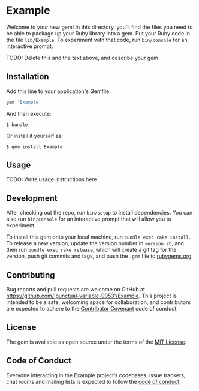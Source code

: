 # Example

Welcome to your new gem! In this directory, you'll find the files you need to be able to package up your Ruby library into a gem. Put your Ruby code in the file `lib/Example`. To experiment with that code, run `bin/console` for an interactive prompt.

TODO: Delete this and the text above, and describe your gem

## Installation

Add this line to your application's Gemfile:

```ruby
gem 'Example'
```

And then execute:

    $ bundle

Or install it yourself as:

    $ gem install Example

## Usage

TODO: Write usage instructions here

## Development

After checking out the repo, run `bin/setup` to install dependencies. You can also run `bin/console` for an interactive prompt that will allow you to experiment.

To install this gem onto your local machine, run `bundle exec rake install`. To release a new version, update the version number in `version.rb`, and then run `bundle exec rake release`, which will create a git tag for the version, push git commits and tags, and push the `.gem` file to [rubygems.org](https://rubygems.org).

## Contributing

Bug reports and pull requests are welcome on GitHub at https://github.com/'punctual-variable-9053'/Example. This project is intended to be a safe, welcoming space for collaboration, and contributors are expected to adhere to the [Contributor Covenant](http://contributor-covenant.org) code of conduct.

## License

The gem is available as open source under the terms of the [MIT License](https://opensource.org/licenses/MIT).

## Code of Conduct

Everyone interacting in the Example project’s codebases, issue trackers, chat rooms and mailing lists is expected to follow the [code of conduct](https://github.com/'punctual-variable-9053'/Example/blob/master/CODE_OF_CONDUCT.md).
